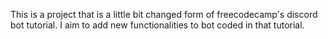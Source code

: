 This is a project that is a little bit changed form of freecodecamp's discord bot tutorial. I aim to add new functionalities to bot coded in that tutorial.
